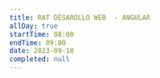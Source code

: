 ```yaml
---
title: RAT DESAROLLO WEB  - ANGULAR
allDay: true
startTime: 08:00
endTime: 09:00
date: 2023-09-18
completed: null
---
```

